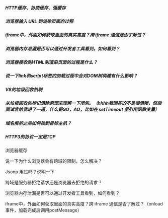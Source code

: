 ##### HTTP缓存、协商缓存、强缓存

##### 浏览器输入 URL 到渲染页面的过程

##### iframe中，外面如何获取里面的真实高度？跨 iframe 通信是否了解过？

##### 浏览器内存泄漏是否可以通过开发者工具看到，如何看到？

##### 浏览器接收到HTML到渲染页面的过程是什么？

#####  说一下link和script标签的加载过程中会对DOM树构建有什么影响？

##### V8的垃圾回收机制

##### 从垃圾回收的标记清除原理来理解一下闭包。（hhhh我回答的不是很清晰，然后面试官给我讲了一遍，什么是GO，AO，比如在 setTimeout 里引用函数变量）

##### 域名解析之后如何找到目标主机？

##### HTTP3的协议一定是TCP

浏览器缓存

说一下为什么浏览器会有跨域的限制，怎么解决？

Jsonp 用过吗？说明一下

跨域是服务器拒绝请求还是浏览器去拒绝的请求？

浏览器内存泄漏是否可以通过开发者工具看到，如何看到？

iframe中，外面如何获取里面的真实高度？跨 iframe 通信是否了解过？（onload事件，加载完成后调用postMessage）


